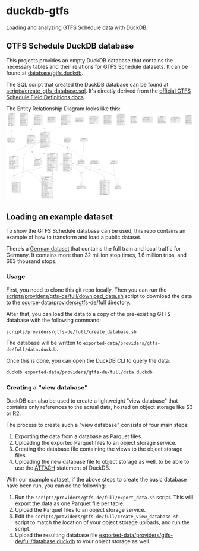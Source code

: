 # duckdb-gtfs
Loading and analyzing GTFS Schedule data with DuckDB.

## GTFS Schedule DuckDB database
This projects provides an empty DuckDB database that contains the necessary tables and their relations for GTFS Schedule datasets. It can be found at [database/gtfs.duckdb](database/gtfs.duckdb).

The SQL script that created the DuckDB database can be found at [scripts/create_gtfs_database.sql](scripts/create_gtfs_database.sql). It's directly derived from the [official GTFS Schedule Field Definitions docs](https://gtfs.org/documentation/schedule/reference/#field-definitions).

The Entity Relationship Diagram looks like this:
![GTFS Schedule ERD](docs/erd.png)

## Loading an example dataset
To show the GTFS Schedule database can be used, this repo contains an example of how to transform and load a public dataset.

There’s a [German dataset](https://gtfs.de/de/feeds/de_full/) that contains the full train and local traffic for Germany. It contains more than 32 million stop times,  1.6 million trips, and 663 thousand stops.

### Usage
First, you need to clone this git repo locally. Then you can run the 
[scripts/providers/gtfs-de/full/download_data.sh](scripts/providers/gtfs-de/full/download_data.sh) script to download the data to the [source-data/providers/gtfs-de/full](source-data/providers/gtfs-de/full) directory.

After that, you can load the data to a copy of the pre-existing GTFS database with the following command:

```bash
scripts/providers/gtfs-de/full/create_database.sh
```

The database will be written to `exported-data/providers/gtfs-de/full/data.duckdb`.

Once this is done, you can open the DuckDB CLI to query the data:

```bash
duckdb exported-data/providers/gtfs-de/full/data.duckdb
```

### Creating a "view database"
DuckDB can also be used to create a lightweight "view database" that contains only references to the actual data, hosted on object storage like S3 or R2.

The process to create such a "view database" consists of four main steps:

1. Exporting the data from a database as Parquet files.
2. Uploading the exported Parquet files to an object storage service.
3. Creating the database file containing the views to the object storage files.
4. Uploading the new database file to object storage as well, to be able to use the [ATTACH](https://duckdb.org/docs/stable/sql/statements/attach.html#attach) statement of DuckDB.

With our example dataset, if the above steps to create the basic database have been run, you can do the following:

1. Run the `scripts/providers/gtfs-de/full/export_data.sh` script. This will export the data as one Parquet file per table.
2. Upload the Parquet files to an object storage service.
3. Edit the `scripts/providers/gtfs-de/full/create_view_database.sh` script to match the location of your object storage uploads, and run the script.
4. Upload the resulting database file [exported-data/providers/gtfs-de/full/database.duckdb](exported-data/providers/gtfs-de/full/database.duckdb) to your object storage as well.

